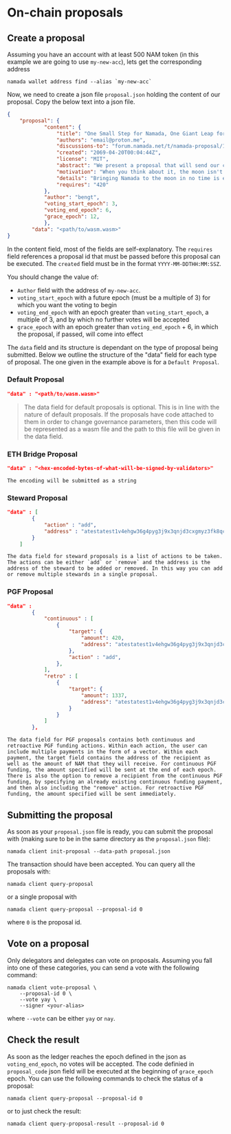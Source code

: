 # On-chain proposals

## Create a proposal

Assuming you have an account with at least 500 NAM token (in this example we are going to use `my-new-acc`), lets get the corresponding address

```shell
namada wallet address find --alias `my-new-acc`
```

Now, we need to create a json file `proposal.json` holding the content of our proposal. Copy the below text into a json file.

```json
{
    "proposal": {
            "content": {
                "title": "One Small Step for Namada, One Giant Leap for Memekind",
                "authors": "email@proton.me",
                "discussions-to": "forum.namada.net/t/namada-proposal/1",
                "created": "2069-04-20T00:04:44Z",
                "license": "MIT",
                "abstract": "We present a proposal that will send our community to the moon. This proposal outlines all training necessary to accomplish this goal. All memers are welcome to join.",
                "motivation": "When you think about it, the moon isn't actually that far away.The moon is only 384,400 km. We have not yet brought Namada to the moon, so it is only natural to use 101 as the prime number for our modular arithmetic operations. 384,400 (mod 101) = 95. 95 km is a distance that can be easily covered by a single person in a single day. Namada was produced by more than 100 people. So 95/100 = 0, rounded to the nearest integer. This means that Namada can reach the moon in no time.",
                "details": "Bringing Namada to the moon in no time is easily achievable. We just need to pass this governance proposal and set the plan in action",
                "requires": "420"
            },
            "author": "bengt",
            "voting_start_epoch": 3,
            "voting_end_epoch": 6,
            "grace_epoch": 12,
            },
        "data": "<path/to/wasm.wasm>"
}
```

In the content field, most of the fields are self-explanatory. The `requires` field references a proposal id that must be passed before this proposal can be executed. The `created` field must be in the format `YYYY-MM-DDTHH:MM:SSZ`.

You should change the value of:

- `Author` field with the address of `my-new-acc`.
- `voting_start_epoch` with a future epoch (must be a multiple of 3) for which you want the voting to begin
- `voting_end_epoch` with an epoch greater than `voting_start_epoch`, a multiple of 3, and by which no further votes will be accepted
- `grace_epoch` with an epoch greater than `voting_end_epoch` + 6, in which the proposal, if passed, will come into effect

The `data` field and its structure is dependant on the type of proposal being submitted. Below we outline the structure of the "data" field for each type of proposal. The one given in the example above is for a `Default Proposal`.

### Default Proposal 

```json
"data" : "<path/to/wasm.wasm>"
```

> The data field for default proposals is optional. This is in line with the nature of default proposals. If the proposals have code attached to them in order to change governance parameters, then this code will be represented as a wasm file and the path to this file will be given in the data field.


### ETH Bridge Proposal

```json
"data" : "<hex-encoded-bytes-of-what-will-be-signed-by-validators>"
```
```admonish note
The encoding will be submitted as a string
```

### Steward Proposal

```json
"data" : [
        {
            "action" : "add",
            "address" : "atestatest1v4ehgw36g4pyg3j9x3qnjd3cxgmyz3fk8qcrys3hxdp5xwfnx3zyxsj9xgunxsfjg5u5xvzyzrrqtn"
        }
    ]     
```

```admonish note
The data field for steward proposals is a list of actions to be taken. The actions can be either `add` or `remove` and the address is the address of the steward to be added or removed. In this way you can add or remove multiple stewards in a single proposal.
```

### PGF Proposal
    
```json
"data" :
        {
            "continuous" : [
                {
                    "target": {
                        "amount": 420,
                        "address": "atestatest1v4ehgw36g4pyg3j9x3qnjd3cxgmyz3fk8qcrys3hxdp5xwfnx3zyxsj9xgunxsfjg5u5xvzyzrrqtn"
                    },
                    "action" : "add",
                },
            ],
            "retro" : [
                {
                    "target": {
                        "amount": 1337,
                        "address": "atestatest1v4ehgw36g4pyg3j9x3qnjd3cxgmyz3fk8qcrys3hxdp5xwfnx3zyxsj9xgunxsfjg5u5xvzyzrrqtn"
                    }
                }
            ]
        },  
```

```admonish note
The data field for PGF proposals contains both continuous and retroactive PGF funding actions. Within each action, the user can include multiple payments in the form of a vector. Within each payment, the target field contains the address of the recipient as well as the amount of NAM that they will receive. For continuous PGF funding, the amount specified will be sent at the end of each epoch. There is also the option to remove a recipient from the continuous PGF funding, by specifying an already existing continuous funding payment, and then also including the "remove" action. For retroactive PGF funding, the amount specified will be sent immediately.
```
## Submitting the proposal
As soon as your `proposal.json` file is ready, you can submit the proposal with (making sure to be in the same directory as the `proposal.json` file):

```shell
namada client init-proposal --data-path proposal.json 
```

The transaction should have been accepted. You can query all the proposals with:

```shell
namada client query-proposal
```

or a single proposal with

```shell
namada client query-proposal --proposal-id 0
```

where `0` is the proposal id.

## Vote on a proposal

Only delegators and delegates can vote on proposals. Assuming you fall into one of these categories, you can send a vote with the following command:

```shell
namada client vote-proposal \
    --proposal-id 0 \
    --vote yay \
    --signer <your-alias>
```

where `--vote` can be either `yay` or `nay`.

## Check the result

As soon as the ledger reaches the epoch defined in the json as `voting_end_epoch`, no votes will be accepted. The code definied in `proposal_code` json field will be executed at the beginning of `grace_epoch` epoch. You can use the following commands to check the status of a proposal:

```shell
namada client query-proposal --proposal-id 0
```

or to just check the result:

```shell
namada client query-proposal-result --proposal-id 0
```
